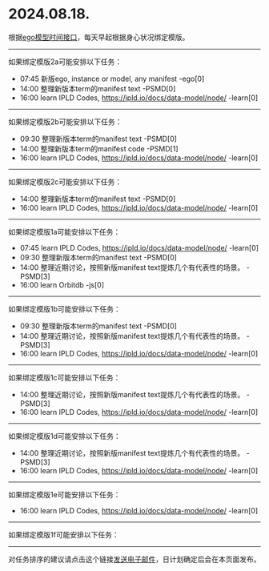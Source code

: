 # 2024.08.18.

根据[ego模型时间接口](https://gitee.com/hyg/blog/blob/master/timeflow.md)，每天早起根据身心状况绑定模版。

---
如果绑定模版2a可能安排以下任务：

- 07:45	新版ego, instance or model, any manifest -ego[0]
- 14:00	整理新版本term的manifest text -PSMD[0]
- 16:00	learn IPLD Codes, https://ipld.io/docs/data-model/node/ -learn[0]

---
如果绑定模版2b可能安排以下任务：

- 09:30	整理新版本term的manifest text -PSMD[0]
- 14:00	整理新版本term的manifest code -PSMD[1]
- 16:00	learn IPLD Codes, https://ipld.io/docs/data-model/node/ -learn[0]

---
如果绑定模版2c可能安排以下任务：

- 14:00	整理新版本term的manifest text -PSMD[0]
- 16:00	learn IPLD Codes, https://ipld.io/docs/data-model/node/ -learn[0]

---
如果绑定模版1a可能安排以下任务：

- 07:45	learn IPLD Codes, https://ipld.io/docs/data-model/node/ -learn[0]
- 09:30	整理新版本term的manifest text -PSMD[0]
- 14:00	整理近期讨论，按照新版manifest text提炼几个有代表性的场景。 -PSMD[3]
- 16:00	learn Orbitdb -js[0]

---
如果绑定模版1b可能安排以下任务：

- 09:30	整理新版本term的manifest text -PSMD[0]
- 14:00	整理近期讨论，按照新版manifest text提炼几个有代表性的场景。 -PSMD[3]
- 16:00	learn IPLD Codes, https://ipld.io/docs/data-model/node/ -learn[0]

---
如果绑定模版1c可能安排以下任务：

- 14:00	整理近期讨论，按照新版manifest text提炼几个有代表性的场景。 -PSMD[3]
- 16:00	learn IPLD Codes, https://ipld.io/docs/data-model/node/ -learn[0]

---
如果绑定模版1d可能安排以下任务：

- 14:00	整理近期讨论，按照新版manifest text提炼几个有代表性的场景。 -PSMD[3]
- 16:00	learn IPLD Codes, https://ipld.io/docs/data-model/node/ -learn[0]

---
如果绑定模版1e可能安排以下任务：

- 16:00	learn IPLD Codes, https://ipld.io/docs/data-model/node/ -learn[0]

---
如果绑定模版1f可能安排以下任务：


---
对任务排序的建议请点击这个链接<a href="mailto:huangyg@mars22.com?subject=关于2024.08.18.任务排序的建议&body=date: 2024.08.18.%0D%0Afile: ../../blog/release/time/d.20240818.md%0D%0A---请勿修改邮件主题及以上内容---%0D%0A">发送电子邮件</a>，日计划确定后会在本页面发布。